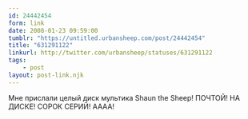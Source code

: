 ```yaml
---
id: 24442454
form: link
date: 2008-01-23 09:59:00
tumblr: "https://untitled.urbansheep.com/post/24442454"
title: "631291122"
linkurl: http://twitter.com/urbansheep/statuses/631291122
tags:
    - post
layout: post-link.njk
---
```

<p>Мне прислали целый диск мультика Shaun the Sheep! ПОЧТОЙ! НА ДИСКЕ! СОРОК СЕРИЙ! АААА!</p>
